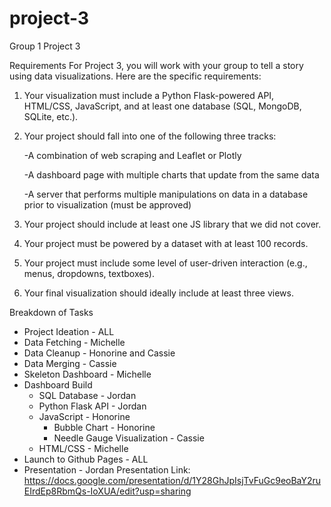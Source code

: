 # project-3
Group 1 Project 3

Requirements
For Project 3, you will work with your group to tell a story using data visualizations. Here are the specific requirements:


1. Your visualization must include a Python Flask-powered API, HTML/CSS, JavaScript, and at least one database (SQL, MongoDB, SQLite, etc.).


2. Your project should fall into one of the following three tracks:


    -A combination of web scraping and Leaflet or Plotly


    -A dashboard page with multiple charts that update from the same data


    -A server that performs multiple manipulations on data in a database prior to visualization (must be approved)




3. Your project should include at least one JS library that we did not cover.


4. Your project must be powered by a dataset with at least 100 records.


5. Your project must include some level of user-driven interaction (e.g., menus, dropdowns, textboxes).


6. Your final visualization should ideally include at least three views.


Breakdown of Tasks
- Project Ideation - ALL
- Data Fetching - Michelle 
- Data Cleanup - Honorine and Cassie
- Data Merging - Cassie
- Skeleton Dashboard - Michelle
- Dashboard Build 
    - SQL Database - Jordan
    - Python Flask API - Jordan
    - JavaScript - Honorine 
        - Bubble Chart - Honorine
        - Needle Gauge Visualization - Cassie
    - HTML/CSS - Michelle
- Launch to Github Pages - ALL
- Presentation -  Jordan
Presentation Link: https://docs.google.com/presentation/d/1Y28GhJpIsjTvFuGc9eoBaY2ruEIrdEp8RbmQs-IoXUA/edit?usp=sharing


